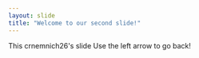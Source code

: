 ```yaml
---
layout: slide
title: "Welcome to our second slide!"
---
```

This crnemnich26's slide
Use the left arrow to go back!
